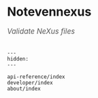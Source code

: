 # Notevennexus

<span style="font-size:1.2em;font-style:italic;color:#5a5a5a">
  Validate NeXus files
  </br></br>
</span>

```{toctree}
---
hidden:
---

api-reference/index
developer/index
about/index
```
